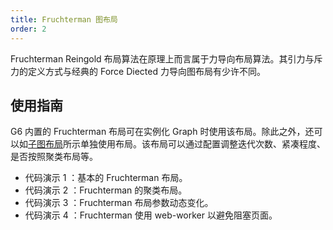 ```yaml
---
title: Fruchterman 图布局
order: 2
---
```


Fruchterman Reingold 布局算法在原理上而言属于力导向布局算法。其引力与斥力的定义方式与经典的 Force Diected 力导向图布局有少许不同。

## 使用指南

G6 内置的 Fruchterman 布局可在实例化 Graph 时使用该布局。除此之外，还可以如[子图布局](/zh/docs/manual/middle/layout/#%E5%AD%90%E5%9B%BE%E5%B8%83%E5%B1%80)所示单独使用布局。该布局可以通过配置调整迭代次数、紧凑程度、是否按照聚类布局等。

- 代码演示 1 ：基本的 Fruchterman 布局。
- 代码演示 2 ：Fruchterman 的聚类布局。
- 代码演示 3 ：Fruchterman 布局参数动态变化。
- 代码演示 4 ：Fruchterman 使用 web-worker 以避免阻塞页面。